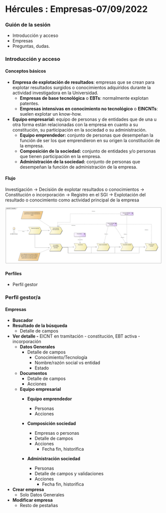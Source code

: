 # Hércules : Empresas\-07/09/2022



### Guión de la sesión

* Introducción y acceso
* Empresas
* Preguntas, dudas.

### Introducción y acceso

#### Conceptos básicos

* **Empresa de explotación de resultados**: empresas que se crean para explotar resultados surgidos o conocimientos adquiridos durante la actividad investigadora en la Universidad.
	+ **Empresas de base tecnológica** o **EBTs**: normalmente explotan patentes.
	+ **Empresas intensivas en conocimiento no tecnológico** o **EINCNTs**: suelen explotar un know\-how.
* **Equipo empresarial:** equipo de personas y de entidades que de una u otra forma están relacionadas con la empresa en cuanto a su constitución, su participación en la sociedad o su administración.
	+ **Equipo emprendedor:** conjunto de personas que desempeñan la función de ser los que emprendieron en su origen la constitución de la empresa.
	+ **Composición de la sociedad:** conjunto de entidades y/o personas que tienen participación en la empresa.
	+ **Administración de la sociedad:** conjunto de personas que desempeñan la función de administración de la empresa.

#### Flujo

Investigación → Decisión de explotar resultados o conocimientos → Constitución o incorporación → Registro en el SGI → Explotación del resultado o conocimiento como actividad principal de la empresa

![](/attachments/597853834/597882278.png)

#### Perfiles

* Perfil gestor

### Perfil gestor/a

#### Empresas

* **Buscador**
* **Resultado de la búsqueda**
	+ Detalle de campos
* **Ver detalle \-** EICNT en tramitación \- constitución, EBT activa \- incorporación
	+ **Datos Generales**
		- Detalle de campos
			* Conocimiento/Tecnología
			* Nombre/razón social vs entidad
			* Estado
	+ **Documentos**
		- Detalle de campos
		- Acciones
	+ **Equipo empresarial**
		- **Equipo emprendedor**  
		
			* Personas
			* Acciones
		- **Composición sociedad**
			* Empresas o personas
			* Detalle de campos
			* Acciones
				+ Fecha fin, historifica
		- **Administración sociedad**  
		
			* Personas
			* Detalle de campos y validaciones
			* Acciones
				+ Fecha fin, historifica
* **Crear empresa**
	+ Solo Datos Generales
* **Modificar empresa**
	+ Resto de pestañas




